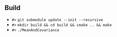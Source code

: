 ## Build
- `#>` `git submodule update --init --recursive`
- `#>` `mkdir build && cd build && cmake .. && make`
- `#>` `./MeanAndCovariance`

